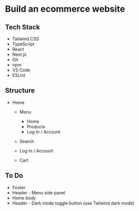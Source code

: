 # Build an ecommerce website

## Tech Stack

-   Tailwind CSS
-   TypeScript
-   React
-   Next.js
-   Git
-   npm
-   VS Code
-   ESLint

## Structure

-   Home

    -   Menu

        -   Home
        -   Products
        -   Log In / Account

    -   Search
    -   Log In / Account
    -   Cart

## To Do

-   Footer
-   Header - Menu side panel
-   Home body
-   Header - Dark mode toggle button (use Tailwind dark mode)
